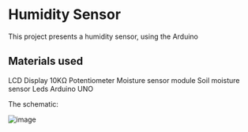 # Humidity Sensor
This project presents a humidity sensor, using the Arduino

## Materials used
  LCD Display
  10KΩ Potentiometer
  Moisture sensor module
  Soil moisture sensor
  Leds
  Arduino UNO
  

The schematic:

![image](https://user-images.githubusercontent.com/85973512/232247216-d954fff9-52d5-4630-9b3e-751033f27390.png)

